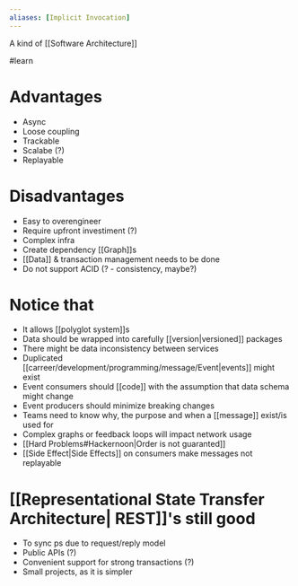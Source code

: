 ```yaml
---
aliases: [Implicit Invocation]
---
```


A kind of [[Software Architecture]]

#learn 

# Advantages

- Async
- Loose coupling
- Trackable
- Scalabe (?)
- Replayable

# Disadvantages

- Easy to overengineer
- Require upfront investiment (?)
- Complex infra
- Create dependency [[Graph]]s
- [[Data]] & transaction management needs to be done
- Do not support ACID (? - consistency, maybe?)

# Notice that

- It allows [[polyglot system]]s
- Data should be wrapped into carefully [[version|versioned]] packages
- There might be data inconsistency between services
- Duplicated [[carreer/development/programming/message/Event|events]] might exist
- Event consumers should [[code]] with the assumption that data schema might change
- Event producers should minimize breaking changes
- Teams need to know why, the purpose and when a [[message]] exist/is used for
- Complex graphs or feedback loops will impact network usage
- [[Hard Problems#Hackernoon|Order is not guaranted]]
- [[Side Effect|Side Effects]] on consumers make messages not replayable

# [[Representational State Transfer Architecture| REST]]'s still good

- To sync ps due to request/reply model
- Public APIs (?)
- Convenient support for strong transactions (?)
- Small projects, as it is simpler